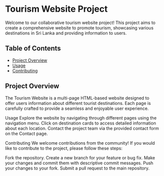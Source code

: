 # Tourism Website Project

Welcome to our collaborative tourism website project! This project aims to create a comprehensive website to promote tourism, showcasing various destinations in Sri Lanka and providing information to users.

## Table of Contents

- [Project Overview](#project-overview)
- [Usage](#usage)
- [Contributing](#contributing)

## Project Overview

The Tourism Website is a multi-page HTML-based website designed to offer users information about different tourist destinations. Each page is carefully crafted to provide a seamless and enjoyable user experience.

Usage
Explore the website by navigating through different pages using the navigation menu.
Click on destination cards to access detailed information about each location.
Contact the project team via the provided contact form on the Contact page.

Contributing
We welcome contributions from the community! If you would like to contribute to the project, please follow these steps:

Fork the repository.
Create a new branch for your feature or bug fix.
Make your changes and commit them with descriptive commit messages.
Push your changes to your fork.
Submit a pull request to the main repository.




   


